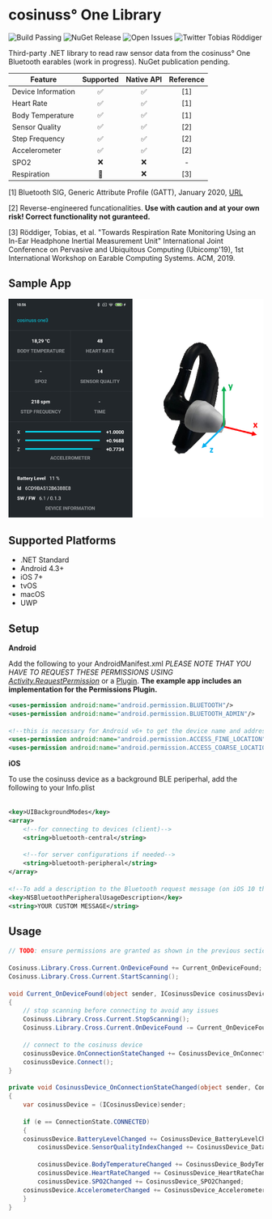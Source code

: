 ﻿# cosinuss° One Library
![Build Passing](https://img.shields.io/badge/build-passing-success)
![NuGet Release](https://img.shields.io/nuget/v/cosinuss.NET)
![Open Issues](https://img.shields.io/github/issues/TobiasRoeddiger/cosinuss)
![Twitter Tobias Röddiger](https://img.shields.io/badge/twitter-%40TobiasRoeddiger-informational)

 
Third-party .NET library to read raw sensor data from the cosinuss° One Bluetooth earables (work in progress). NuGet publication pending.

| Feature  | Supported | Native API | Reference |
| ------------- | :-------------: | :-------------: |:-------------: |
| Device Information | ✅  | ✅  | [1] |
| Heart Rate  |  ✅ | ✅  | [1] |
| Body Temperature  | ✅  | ✅  | [1] |
| Sensor Quality | ✅  | ✅  | [2] |
| Step Frequency | ✅  | ✅  | [2] |
| Accelerometer | ✅  | ✅  | [2] |
| SPO2 | ❌  | ❌ | - |
| Respiration | 🚧 | ❌ | [3] |



[1] Bluetooth SIG, Generic Attribute Profile (GATT), January 2020, [URL](https://www.bluetooth.com/specifications/gatt/)

[2] Reverse-engineered funcationalities. **Use with caution and at your own risk! Correct functionality not guranteed.**

[3] Röddiger, Tobias, et al. "Towards Respiration Rate Monitoring Using an In-Ear Headphone Inertial
Measurement Unit" International Joint Conference on Pervasive and Ubiquitous Computing (Ubicomp'19), 1st
International Workshop on Earable Computing Systems. ACM, 2019.


## Sample App
<img src="https://github.com/TobiasRoeddiger/cosinuss/blob/master/art/info-graphic.png?raw=true" width="600">


## Supported Platforms
* .NET Standard
* Android 4.3+
* iOS 7+
* tvOS
* macOS
* UWP

## Setup

**Android**

Add the following to your AndroidManifest.xml
_PLEASE NOTE THAT YOU HAVE TO REQUEST THESE PERMISSIONS USING [Activity.RequestPermission](https://developer.android.com/training/permissions/requesting)_ or a [Plugin](https://github.com/jamesmontemagno/PermissionsPlugin). **The example app includes an implementation for the Permissions Plugin.**

```xml
<uses-permission android:name="android.permission.BLUETOOTH"/>
<uses-permission android:name="android.permission.BLUETOOTH_ADMIN"/>

<!--this is necessary for Android v6+ to get the device name and address-->
<uses-permission android:name="android.permission.ACCESS_FINE_LOCATION" />
<uses-permission android:name="android.permission.ACCESS_COARSE_LOCATION" />

```

**iOS**

To use the cosinuss device as a background BLE periperhal, add the following to your Info.plist

```xml

<key>UIBackgroundModes</key>
<array>
    <!--for connecting to devices (client)-->
	<string>bluetooth-central</string>

    <!--for server configurations if needed-->
	<string>bluetooth-peripheral</string>
</array>

<!--To add a description to the Bluetooth request message (on iOS 10 this is required!)-->
<key>NSBluetoothPeripheralUsageDescription</key>
<string>YOUR CUSTOM MESSAGE</string>
```

## Usage
```c#
// TODO: ensure permissions are granted as shown in the previous section of the README

Cosinuss.Library.Cross.Current.OnDeviceFound += Current_OnDeviceFound;
Cosinuss.Library.Cross.Current.StartScanning();

void Current_OnDeviceFound(object sender, ICosinussDevice cosinussDevice)
{
    // stop scanning before connecting to avoid any issues
    Cosinuss.Library.Cross.Current.StopScanning();
    Cosinuss.Library.Cross.Current.OnDeviceFound -= Current_OnDeviceFound; // deregister event handlers

    // connect to the cosinuss device
    cosinussDevice.OnConnectionStateChanged += CosinussDevice_OnConnectionStateChanged;
    cosinussDevice.Connect();    
}

private void CosinussDevice_OnConnectionStateChanged(object sender, ConnectionState e)
{
    var cosinussDevice = (ICosinussDevice)sender;

    if (e == ConnectionState.CONNECTED)
    {
	cosinussDevice.BatteryLevelChanged += CosinussDevice_BatteryLevelChanged;
    	cosinussDevice.SensorQualityIndexChanged += CosinussDevice_DataQualityIndexChanged;

    	cosinussDevice.BodyTemperatureChanged += CosinussDevice_BodyTemperatureChanged;
    	cosinussDevice.HeartRateChanged += CosinussDevice_HeartRateChanged;
    	cosinussDevice.SPO2Changed += CosinussDevice_SPO2Changed;
	cosinussDevice.AccelerometerChanged += CosinussDevice_AccelerometerChanged;
    }
}
```
